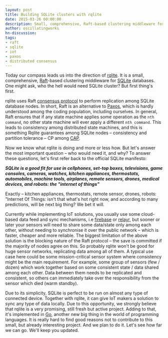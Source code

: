 ```yaml
---
layout: post
title: Building SQLite clusters with rqlite
date: 2015-03-26 00:00:00
description: Small, comprehensive, Raft-based clustering middleware for SQLite databases
author: oscillatingworks
hn-discussion:
tags:
- raft
- sqlite
- iot
- paxos
- distributed consensus
---
```


Today our compass leads us into the direction of [rqlite].
It is a small, comprehensive, [Raft]-based clustering middleware for [SQLite](https://sqlite.org/) databases.
One might ask, who the hell would need SQLite cluster? But first thing's first.

rqlite uses Raft [consensus protocol] to perform replication among SQLite database nodes.
In short, Raft is an alternative to [Paxos], which is hardly understood among the coding population, including ourselves.
In general, Raft ensures that if any state machine applies some operation as the `nth command`, no other state machine will ever apply a different `nth command`.
This leads to consistency among distributed state machines, and this is something Rqlite guarantees among SQLite nodes – consistency and partition tolerance – CP among [CAP].

Now we know what rqlite is doing and more or less how.
But let's answer the most important question – who would need it, and why?
To answer these questions, let's first refer back to the official SQLite manifesto:

***SQLite is a good fit for use in cellphones, set-top boxes, televisions, game consoles,
cameras, watches, kitchen appliances, thermostats, automobiles, machine tools, airplanes,
remote sensors, drones, medical devices, and robots: the "internet of things"***

Exactly – kitchen appliances, thermostats, remote sensor, drones, robots: "Internet Of Things:
isn't that what's hot right now, and according to many predictions, will be next big thing?
We bet it will.

Currently while implementing IoT solutions, you usually use some cloud-based data feed and sync mechanisms,
i.e [firebase] or [relayr], but sooner or later your sensors will need to share some data/state
only among each other, without needing to synchronise it over the public network – which is
faster, cheaper and more reliable.
The biggest limitation of the above solution is the blocking nature of the Raft protocol – the save is committed if the majority of nodes agree on this.
So probably rqlite won't be good for huge sensor networks, replicating data among all of them.
A typical use case here could be some mission-critical sensor system where consistency might be the main requirement.
For example, some group of sensors (few / dozen) which work together based on some consistent state / data shared among each other.
Data between them needs to be replicated and consistent, so others can immediately take over the responsibility from the sensor which died (warm standby).

Due to its simplicity, SQLite is perfect to be run on almost any type of connected device.
Together with rqlite, it can give IoT makers a solution to sync any type of data locally.
Due to this opportunity, we strongly believe that rqlite is a very promising, still fresh but active project.
Adding to that, it's implemented in [Go], another new big thing in the world of programming languages.
It is really hard to find good reasons not to contribute to this small, but already interesting project.
And we plan to do it. Let's see how far we can go. We'll keep you updated.

[rqlite]: https://github.com/otoolep/rqlite
[Raft]: https://raftconsensus.github.io/
[consensus protocol]: http://en.wikipedia.org/wiki/Consensus_%28computer_science%29
[Paxos]: http://en.wikipedia.org/wiki/Paxos_%28computer_science%29
[CAP]: http://de.wikipedia.org/wiki/CAP-Theorem
[firebase]: https://www.firebase.com/
[relayr]: https://relayr.io/
[Go]: https://golang.org/
